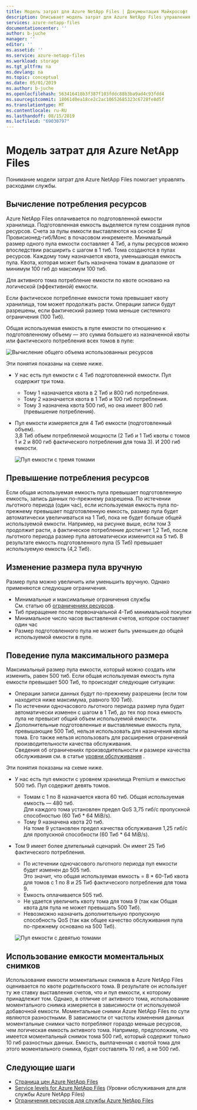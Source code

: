 ```yaml
---
title: Модель затрат для Azure NetApp Files | Документация Майкрософт
description: Описывает модель затрат для Azure NetApp Files управления расходами из службы.
services: azure-netapp-files
documentationcenter: ''
author: b-juche
manager: ''
editor: ''
ms.assetid: ''
ms.service: azure-netapp-files
ms.workload: storage
ms.tgt_pltfrm: na
ms.devlang: na
ms.topic: conceptual
ms.date: 05/01/2019
ms.author: b-juche
ms.openlocfilehash: 563416418b3f387f103fddc88b3ba9ad4c93fdd4
ms.sourcegitcommit: 18061d0ea18ce2c2ac10652685323c6728fe8d5f
ms.translationtype: MT
ms.contentlocale: ru-RU
ms.lasthandoff: 08/15/2019
ms.locfileid: "69030797"
---
```

# <a name="cost-model-for-azure-netapp-files"></a>Модель затрат для Azure NetApp Files 

Понимание модели затрат для Azure NetApp Files помогает управлять расходами службы.

## <a name="calculation-of-capacity-consumption"></a>Вычисление потребления ресурсов

Azure NetApp Files оплачивается по подготовленной емкости хранилища.  Подготовленная емкость выделяется путем создания пулов ресурсов.  Счета за пулы емкости выставляются на основе $/Провисионед-гиб/Монс в почасовом инкременте. Минимальный размер одного пула емкости составляет 4 Тиб, а пулы ресурсов можно впоследствии расширить с шагом в 1 тиб. Тома создаются в пулах ресурсов.  Каждому тому назначается квота, уменьшающая емкость пула. Квота, которая может быть назначена томам в диапазоне от минимум 100 гиб до максимум 100 тиб.  

Для активного тома потребление емкости по квоте основано на логической (эффективной) емкости.

Если фактическое потребление емкости тома превышает квоту хранилища, том может продолжать расти. Операции записи будут разрешены, если фактический размер тома меньше системного ограничения (100 Тиб).  

Общая используемая емкость в пуле емкости по отношению к подготовленному объему — это сумма большего из назначенной квоты или фактического потребления всех томов в пуле: 

   ![Вычисление общего объема использованных ресурсов](../media/azure-netapp-files/azure-netapp-files-total-used-capacity.png)

Эти понятия показаны на схеме ниже.  
* У нас есть пул емкости с 4 Тиб подготовленной емкости.  Пул содержит три тома.  
    * Тому 1 назначается квота в 2 Тиб и 800 гиб потребления.  
    * Тому 2 назначается квота в 1 Тиб и 100 гиб потребления.  
    * Тому 3 назначена квота 500 гиб, но она имеет 800 гиб (превышение потребления).  
* Пул емкости измеряется для 4 Тиб емкости (подготовленный объем).  
    3,8 Тиб объем потребляемой мощности (2 Тиб и 1 Тиб квоты с томов 1 и 2 и 800 гиб фактического потребления для тома 3). И 200 гиб емкости.

   ![Пул емкости с тремя томами](../media/azure-netapp-files/azure-netapp-files-capacity-pool-with-three-vols.png)

## <a name="overage-in-capacity-consumption"></a>Превышение потребления ресурсов  

Если общая используемая емкость пула превышает подготовленную емкость, запись данных по-прежнему разрешена.  По истечении льготного периода (один час), если используемая емкость пула по-прежнему превышает подготовленную емкость, размер пула будет автоматически увеличиваться на 1 Тиб, пока не будет больше общей используемой емкости.  Например, на рисунке выше, если том 3 продолжит расти, а фактическое потребление достигнет 1,2 Тиб, после льготного периода размер пула автоматически изменится на 5 тиб.  В результате емкость подготовленного пула (5 Тиб) превышает используемую емкость (4,2 Тиб).  

## <a name="manual-changes-of-the-pool-size"></a>Изменение размера пула вручную  

Размер пула можно увеличить или уменьшить вручную. Однако применяются следующие ограничения.
* Минимальные и максимальные ограничения службы  
    См. статью об [ограничениях ресурсов](azure-netapp-files-resource-limits.md).
* Тиб приращение после первоначальной 4-Тиб минимальной покупки
* Минимальное число часов выставления счетов, которое составляет один час
* Размер подготовленного пула не может быть уменьшен до общей используемой емкости в пуле.

## <a name="behavior-of-maximum-size-pool-overage"></a>Поведение пула максимального размера   

Максимальный размер пула емкости, который можно создать или изменить, равен 500 тиб.  Если общая используемая емкость пула емкости превышает 500 Тиб, то происходят следующие ситуации:
* Операции записи данных будут по-прежнему разрешены (если том находится ниже максимума, равного 100 Тиб).
* По истечении одночасового льготного периода размер пула будет автоматически изменен с шагом в 1 Тиб, до тех пор пока емкость пула не превысит общий объем используемой емкости.
* Дополнительные подготовленные и выставляемые емкость пула, превышающие 500 Тиб, нельзя использовать для назначения квоты тома. Его также нельзя использовать для расширения ограничений производительности качества обслуживания.  
    Сведения об ограничениях производительности и размере качества обслуживания см. в статье [уровни обслуживания](azure-netapp-files-service-levels.md) .

Эти понятия показаны на схеме ниже.
* У нас есть пул емкости с уровнем хранилища Premium и емкостью 500 тиб. Пул содержит девять томов.
    * Томам с 1 по 8 назначается квота 60 тиб.  Общая используемая емкость — 480 тиб.  
        Для каждого тома установлен предел QoS 3,75 гиб/с пропускной способностью (60 Тиб * 64 MiB/s).  
    * Тому 9 назначена квота 20 тиб.  
        На томе 9 установлен предел качества обслуживания 1,25 гиб/с для пропускной способности (60 Тиб * 64 MiB/s).
* Том 9 имеет более длительный сценарий. Он имеет 25 Тиб фактического потребления.  
    * По истечении одночасового льготного периода пул емкости будет изменен до 505 тиб.  
        Это значит, что общая используемая емкость = 8 * 60-Тиб квота для томов с 1 по 8 и 25 Тиб фактического потребления для тома 9.
    * Емкость оплачивается 505 тиб.
    * Не удается увеличить квоту тома для тома 9 (так как Общая квота для пула не может превышать 500 Тиб).
    * Невозможно назначить дополнительную пропускную способность QoS (так как общее качество обслуживания пула по-прежнему основано на 500 Тиб).

   ![Пул емкости с девятью томами](../media/azure-netapp-files/azure-netapp-files-capacity-pool-with-nine-vols.png)

## <a name="capacity-consumption-of-snapshots"></a>Использование емкости моментальных снимков 

Использование емкости моментальных снимков в Azure NetApp Files оценивается по квоте родительского тома.  В результате он использует ту же ставку выставления счетов, что и пул емкости, к которому принадлежит том.  Однако, в отличие от активного тома, использование моментального снимка измеряется в зависимости от используемой добавочной емкости.  Моментальные снимки Azure NetApp Files по сути являются разностными. В зависимости от частоты изменения данных моментальные снимки часто потребляют гораздо меньше ресурсов, чем логическая емкость активного тома. Например, предположим, что имеется моментальный снимок тома 500 гиб, который содержит только 10 гиб разностных данных. Емкость, выплаченная с квотой тома для этого моментального снимка, будет составлять 10 гиб, а не 500 гиб. 

## <a name="next-steps"></a>Следующие шаги

* [Страница цен Azure NetApp Files](https://azure.microsoft.com/pricing/details/storage/netapp/)
* [Service levels for Azure NetApp Files](azure-netapp-files-service-levels.md) (Уровни обслуживания для для службы Azure NetApp Files)
* [Ограничения ресурсов для службы Azure NetApp Files](azure-netapp-files-resource-limits.md)
